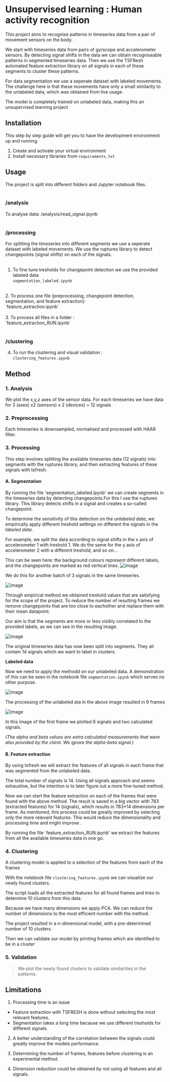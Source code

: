 # Unsupervised learning : Human activity recognition

This project aims to recognise patterns in timeseries data from a pair of movement sensors on the body. 

We start with timeseries data from pairs of gyrscope and accelerometer sensors. By detecting signal shifts in the data we can obtain recogniseable patterns in segmented timeseries data. Then we use the TSFResh automated feature extraction library on all signals in each of these segments to cluster these patterns.

For data segmentation we use a seperate dataset with labeled movements. The challenge here is that these movements have only a small similarity to the unlabeled data, which was obtained from live usage.

The model is completely trained on unlabeled data, making this an unsupervised learning project

## Installation

This step by step guide will get you to have the development environment up and running.

1. Create and activate your virtual environment
2. Install necessary libraries from `requirements.txt`
 
## Usage

The project is split into different folders and Jupyter notebook files.<br>
<br>

### /analysis

To analyse data: /analysis/read_signal.ipynb<br>
<br>

### /processing

For splitting the timeseries into different segments we use a seperate dataset with labeled movements. We use the ruptures library to detect changepoints (signal shifts) on each of the signals.<br>
<br>
1. To fine tune tresholds for changepoint detection we use the provided labeled data<br>
`segmentation_labeled.ipynb`<br>
<br>
2. To process one file (preprocessing, changepoint detection, segmentation, and feature extraction): <br>
`feature_extraction.ipynb`<br>
<br>
3. To process all files in a folder : <br>
`feature_extraction_RUN.ipynb`<br>
<br>

### /clustering

4. To run the clustering and visual validation :<br>
`clustering_features.ipynb`<br>
 
## Method

### 1. **Analysis**
We plot the x,y,z axes of the sensor data. For each timeseries we have data for 3 (axes) x2 (sensors) x 2 (devices) = 12 signals

### 2. **Preprocessing**
Each timeseries is downsampled, normalised and processed with HAAR filter.

### 3. **Processing**
This step involves splitting the available timeseries data (12 signals) into segments with the ruptures library, and then extracting features of these signals with tsfresh.

#### **A. Segmentation**

By running the file 'segmentation_labeled.ipynb' we can create segments in the timeseries data by detecting changepoints.For this I use the ruptures library. This library detects shifts in a signal and creates a so-called changepoint.

To determine the sensitivity of this detection on the *unlabeled data*, we empirically apply different treshold settings on different the signals in the *labeled data*.

For example, we split the data according to signal shifts in the x axis of accelerometer 1 with treshold 1. We do the same for the y axis of accelerometer 2 with a different treshold, and so on...

This can be seen here: the background colours represent different labels, and the changepoints are marked as red vertical lines.
![image](/assets/segmentation_1_signal.png)

We do this for another batch of 3 signals in the same timeseries.

![image](/assets/segmentation_3_signal.png)

Through empirical method we obtained treshold values that are satisfying for the scope of the project. To reduce the number of resulting frames we remove changepoints that are too close to eachother and replace them with their mean datapoint. 

Our aim is that the segments are more or less visibly correlated to the provided labels, as we can see in the resulting image.

![image](/assets/segmentation_12_signals.png)

The original timeseries data has now been split into segments. They all contain 14 signals which we want to label in clusters. 

**Labeled data**

Now we need to apply the methodd on our unlabeled data. A demonstration of this can be seen in the notebook file `segmentation.ipynb` which serves no other purpose.

![image](/assets/changepoints_unlabeled_1.png)

The processing of the unlabeled ata in the above image resulted in 9 frames

![image](/assets/frame_unlabeled_1.png)

In this image of the first frame we plotted 6 signals and two calculated signals. 

*(The alpha and beta values are extra calculated measurements that were also provided by the client. We ignore the alpha-beta signal.)*

#### **B. Feature extraction**

By using tsfresh we will extract the features of all signals in each frame that was segmented from the unlabeled data.
 
The total number of signals is 14. Using all signals approach and seems exhaustive, but the intention is to later figure out a more fine-tuned method.

Now we can start the feature extraction on each of the frames that were found with the above method. The result is saved in a big vector with 783 (extracted features) for 14 (signals), which results in 783*14 dimensions per frame. As mentioned, this process could be greatly improved by selecting only the more relevant features. This would reduce the dimensionality and processing time and might improve .

By running the file `feature_extraction_RUN.ipynb' we extract the features from all the available timeseries data in one go.

### 4. **Clustering**
A clustering model is applied to a selection of the features from each of the frames

With the notebook file `clustering_features.ipynb` we can visualize our newly found clusters.

The script loads all the extracted features for all found frames and tries to determine 10 clusters from this data.

Because we have many dimensions we apply PCA. We can reduce the number of dimensions to the most efficient number with the method.

The project resulted in a n-dimensional model, with a pre-determined number of 10 clusters.

Then we can validate our model by printing frames which are identified to be in a cluster

### 5. **Validation**
> We plot the newly found clusters to validate similarities in the patterns.
 
## Limitations

1. Processing time is an issue

- Feature extraction with TSFRESH is done without selecting the most relevant features. 
- Segmentation takes a long time because we use different tresholds for different signals.

2. A better understanding of the correlation between the signals could greatly improve the models performance.

3. Determining the number of frames, features before clustering is an experimental method. 

4. Dimension reduction could be obtained by not using all features and all signals. 

 

